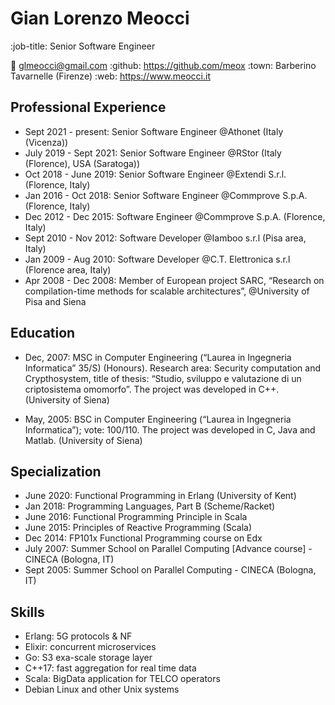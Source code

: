 # Gian Lorenzo Meocci

:job-title: Senior Software Engineer

:email: glmeocci@gmail.com
:github: https://github.com/meox
:town: Barberino Tavarnelle (Firenze)
:web: https://www.meocci.it

## Professional Experience

- Sept 2021 - present: Senior Software Engineer @Athonet (Italy (Vicenza))
- July 2019 - Sept 2021: Senior Software Engineer @RStor (Italy (Florence), USA (Saratoga))
- Oct 2018 - June 2019: Senior Software Engineer @Extendi S.r.l. (Florence, Italy)
- Jan 2016 - Oct 2018: Senior Software Engineer @Commprove S.p.A. (Florence, Italy)
- Dec 2012 - Dec 2015: Software Engineer @Commprove S.p.A. (Florence, Italy)
- Sept 2010 - Nov 2012: Software Developer @Iamboo s.r.l (Pisa area, Italy)
- Jan 2009 - Aug 2010: Software Developer @C.T. Elettronica s.r.l (Florence area, Italy)
- Apr 2008 - Dec 2008: Member of European project SARC, “Research on compilation-time methods for
scalable architectures”, @University of Pisa and Siena

## Education

- Dec, 2007: MSC in Computer Engineering (“Laurea in Ingegneria Informatica” 35/S) (Honours). Research
area: Security computation and Crypthosystem, title of thesis: “Studio, sviluppo e valutazione
di un criptosistema omomorfo”. The project was developed in C++. (University of Siena)

- May, 2005: BSC in Computer Engineering (“Laurea in Ingegneria Informatica”); vote: 100/110. The project
was developed in C, Java and Matlab. (University of Siena)

## Specialization

- June 2020: Functional Programming in Erlang (University of Kent)
- Jan 2018: Programming Languages, Part B (Scheme/Racket)
- June 2016: Functional Programming Principle in Scala
- June 2015: Principles of Reactive Programming (Scala)
- Dec 2014: FP101x Functional Programming course on Edx
- July 2007: Summer School on Parallel Computing [Advance course] - CINECA (Bologna, IT)
- Sept 2005: Summer School on Parallel Computing - CINECA (Bologna, IT)

## Skills

- Erlang: 5G protocols & NF
- Elixir: concurrent microservices
- Go: S3 exa-scale storage layer
- C++17: fast aggregation for real time data
- Scala: BigData application for TELCO operators
- Debian Linux and other Unix systems
